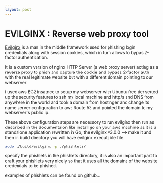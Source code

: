 ```yaml
---
layout: post
---
```


# EVILGINX : Reverse web proxy tool

[Evilginx](https://github.com/kgretzky/evilginx2) is a man in the middle framework used for phishing login credentials along with session cookies, which in turn allows to bypas 2-factor authentication.

It is a custom version of nginx HTTP Server (a web proxy server) acting as a reverse proxy to phish and capture the cookie and bypass 2-factor auth with the real legitimate website but with a different domain pointing to our webserver

I used aws EC2 insatnce to setup my webserver with Ubuntu free tier setted up the security features to ssh my local machine and http/s and DNS from anywhere in the world and took a domain from    hostinger and change its name server configuration to aws Route 53 and pointed the domain to my webserver's public ip.

These above configuration steps are necessory to run evilginx then run as described in the documentaion like install go on your aws machine as it is a standalone application rewritten in Go, the evilginx v3.0.0 --> make it and then in build directory you will have evilginx executable file.
```bash
sudo ./build/evilginx -p ./phishlets/ 
```
specify the phishlets in the phishlets directory, it is also an important part to craft your phishlets very nicely so that it uses all the domains of the website credentials to be phished.

examples of phishlets can be found on github...